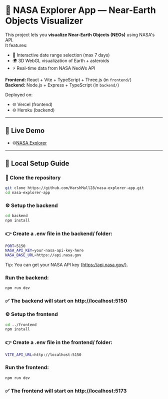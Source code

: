 # 🌌 NASA Explorer App — Near-Earth Objects Visualizer

This project lets you **visualize Near-Earth Objects (NEOs)** using NASA's API.  
It features:

- 📅 Interactive date range selection (max 7 days)
- 🌍 3D WebGL visualization of Earth + asteroids
- ⚡ Real-time data from NASA NeoWs API

**Frontend:** React + Vite + TypeScript + Three.js (in `frontend/`)  
**Backend:** Node.js + Express + TypeScript (in `backend/`)

Deployed on:

- 🌐 Vercel (frontend)
- 🌐 Heroku (backend)

---

## 🌟 Live Demo

- 🌐[NASA Explorer](https://nasa-explorer-nine.vercel.app/)

---

## 🚀 Local Setup Guide

### 📂 Clone the repository

```bash
git clone https://github.com/HarshMall28/nasa-explorer-app.git
cd nasa-explorer-app
```

### ⚙ Setup the backend

```bash
cd backend
npm install
```

### 👉 Create a .env file in the backend/ folder:

```bash
PORT=5150
NASA_API_KEY=your-nasa-api-key-here
NASA_BASE_URL=https://api.nasa.gov
```

Tip: You can get your NASA API key {https://api.nasa.gov/}.

### Run the backend:

```bash
npm run dev
```

### ✅ The backend will start on http://localhost:5150

### ⚙ Setup the frontend

```bash
cd ../frontend
npm install

```

### 👉 Create a .env file in the frontend/ folder:

```bash
VITE_API_URL=http://localhost:5150

```

### Run the frontend:

```bash
npm run dev
```

### ✅ The frontend will start on http://localhost:5173
